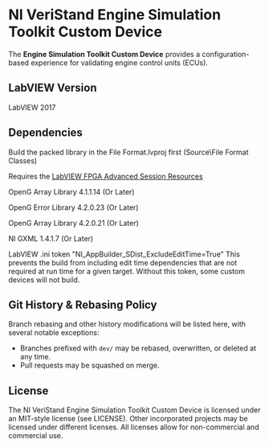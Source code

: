 # NI VeriStand Engine Simulation Toolkit Custom Device

The **Engine Simulation Toolkit Custom Device** provides a configuration-based experience for validating engine control units (ECUs).

## LabVIEW Version

LabVIEW 2017

## Dependencies

Build the packed library in the File Format.lvproj first (Source\File Format Classes)

Requires the [LabVIEW FPGA Advanced Session Resources](https://decibel.ni.com/content/docs/DOC-35574)

OpenG Array Library 4.1.1.14 (Or Later)

OpenG Error Library 4.2.0.23 (Or Later)

OpenG Array Library 4.2.0.21 (Or Later)

NI GXML 1.4.1.7 (Or Later)

LabVIEW .ini token "NI_AppBuilder_SDist_ExcludeEditTime=True"
This prevents the build from including edit time dependencies that are not required at run time for a given target. Without this token, some custom devices will not build.

## Git History & Rebasing Policy
Branch rebasing and other history modifications will be listed here, with several notable exceptions:
- Branches prefixed with `dev/` may be rebased, overwritten, or deleted at any time.
- Pull requests may be squashed on merge.

## License

The NI VeriStand Engine Simulation Toolkit Custom Device is licensed under an MIT-style license (see LICENSE). Other incorporated projects may be licensed under different licenses. All licenses allow for non-commercial and commercial use.